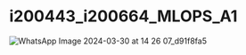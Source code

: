 # i200443_i200664_MLOPS_A1

![WhatsApp Image 2024-03-30 at 14 26 07_d91f8fa5](https://github.com/FahadRamzan/i200443_i200664_MLOPS_A1/assets/119864397/4ac23d0a-2981-4909-b7d2-b04ef9abba8b)
